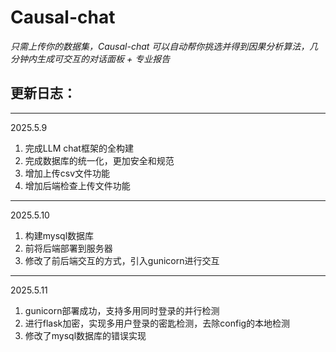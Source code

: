 # Causal-chat
*只需上传你的数据集，Causal-chat 可以自动帮你挑选并得到因果分析算法，几分钟内生成可交互的对话面板 + 专业报告*

## 更新日志：


---
2025.5.9
1. 完成LLM chat框架的全构建
2. 完成数据库的统一化，更加安全和规范
3. 增加上传csv文件功能  
4. 增加后端检查上传文件功能

---
2025.5.10
1. 构建mysql数据库
2. 前将后端部署到服务器
3. 修改了前后端交互的方式，引入gunicorn进行交互

---
2025.5.11
1. gunicorn部署成功，支持多用同时登录的并行检测
2. 进行flask加密，实现多用户登录的密匙检测，去除config的本地检测
3. 修改了mysql数据库的错误实现
   